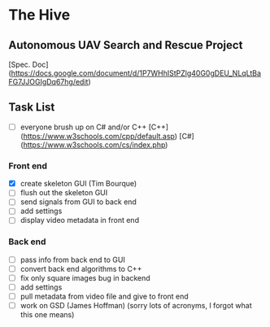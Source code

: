 # The Hive
## Autonomous UAV Search and Rescue Project

[Spec. Doc] (https://docs.google.com/document/d/1P7WHhIStPZlg40G0gDEU_NLqLtBaFG7JJOGIgDq67hg/edit)

## Task List

- [ ] everyone brush up on C# and/or C++
[C++] (https://www.w3schools.com/cpp/default.asp)
[C#] (https://www.w3schools.com/cs/index.php)

### Front end
- [X] create skeleton GUI (Tim Bourque)
- [ ] flush out the skeleton GUI
- [ ] send signals from GUI to back end
- [ ] add settings
- [ ] display video metadata in front end

### Back end
- [ ] pass info from back end to GUI
- [ ] convert back end algorithms to C++
- [ ] fix only square images bug in backend
- [ ] add settings
- [ ] pull metadata from video file and give to front end
- [ ] work on GSD (James Hoffman) (sorry lots of acronyms, I forgot what this one means)
